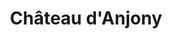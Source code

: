 ---
guid: "1644458ab4a8"
title: "Château d'Anjony"
latlng: "45.054216, 2.478023"
videoId: "ahFFpI8NLDA" 
---